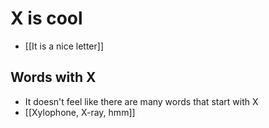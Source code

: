 # X is cool
- [[It is a nice letter]]

## Words with X
- It doesn't feel like there are many words that start with X
- [[Xylophone, X-ray, 
hmm]]